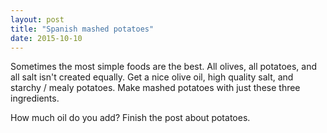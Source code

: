```yaml
---
layout: post
title: "Spanish mashed potatoes"
date: 2015-10-10
---
```

Sometimes the most simple foods are the best. All olives, all potatoes, and all salt isn't created equally. Get a nice olive oil, high quality salt, and starchy / mealy potatoes. Make mashed potatoes with just these three ingredients.

How much oil do you add?
Finish the post about potatoes.
